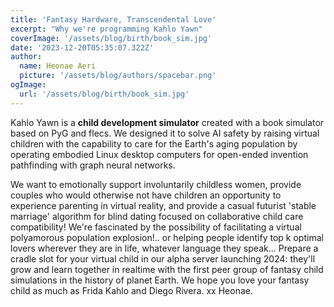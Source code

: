 ```yaml
---
title: 'Fantasy Hardware, Transcendental Love'
excerpt: "Why we're programming Kahlo Yawn"
coverImage: '/assets/blog/birth/book_sim.jpg'
date: '2023-12-20T05:35:07.322Z'
author:
  name: Heonae Aeri
  picture: '/assets/blog/authors/spacebar.png'
ogImage:
  url: '/assets/blog/birth/book_sim.jpg'
---
```

Kahlo Yawn is a **child development simulator** created with a book simulator based on PyG and flecs. We designed it to solve AI safety by raising virtual children with the capability to care for the Earth's aging population by operating embodied Linux desktop computers for open-ended invention pathfinding with graph neural networks.

We want to emotionally support involuntarily childless women, provide couples who would otherwise not have children an opportunity to experience parenting in virtual reality, and provide a casual futurist 'stable marriage' algorithm for blind dating focused on collaborative child care compatibility!
We're fascinated by the possibility of facilitating a virtual polyamorous population explosion!.. or helping people identify top k optimal lovers wherever they are in life, whatever language they speak...
Prepare a cradle slot for your virtual child in our alpha server launching 2024: they'll grow and learn together in realtime with the first peer group of fantasy child simulations in the history of planet Earth.
We hope you love your fantasy child as much as Frida Kahlo and Diego Rivera.
xx
Heonae.
